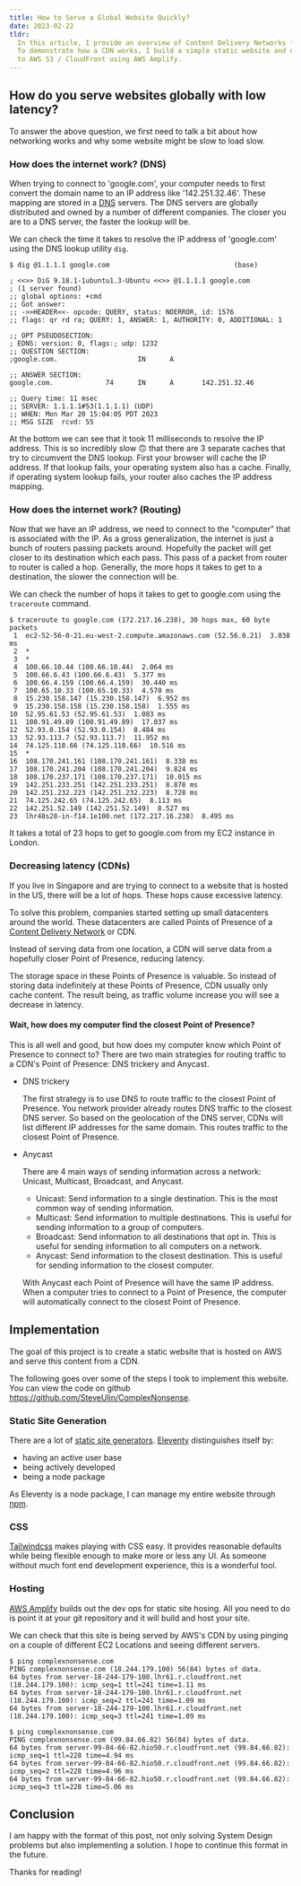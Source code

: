 ```yaml
---
title: How to Serve a Global Website Quickly?
date: 2023-02-22
tldr:
  In this article, I provide an overview of Content Delivery Networks (CDNs).
  To demonstrate how a CDN works, I build a simple static website and deploy it
  to AWS S3 / CloudFront using AWS Amplify.
---
```


## How do you serve websites globally with low latency?

To answer the above question, we first need to talk a bit about how networking
works and why some website might be slow to load slow.

### How does the internet work? (DNS)

When trying to connect to 'google.com', your computer needs to first convert the
domain name to an IP address like '142.251.32.46'. These mapping are stored in a
[DNS](https://en.wikipedia.org/wiki/Domain_Name_System) servers. The DNS servers
are globally distributed and owned by a number of different companies.
The closer you are to a DNS server, the faster the lookup will be.

We can check the time it takes to resolve the IP address of 'google.com' using
the DNS lookup utility `dig`.

```shell
$ dig @1.1.1.1 google.com                               (base) 

; <<>> DiG 9.18.1-1ubuntu1.3-Ubuntu <<>> @1.1.1.1 google.com
; (1 server found)
;; global options: +cmd
;; Got answer:
;; ->>HEADER<<- opcode: QUERY, status: NOERROR, id: 1576
;; flags: qr rd ra; QUERY: 1, ANSWER: 1, AUTHORITY: 0, ADDITIONAL: 1

;; OPT PSEUDOSECTION:
; EDNS: version: 0, flags:; udp: 1232
;; QUESTION SECTION:
;google.com.                    IN      A

;; ANSWER SECTION:
google.com.             74      IN      A       142.251.32.46

;; Query time: 11 msec
;; SERVER: 1.1.1.1#53(1.1.1.1) (UDP)
;; WHEN: Mon Mar 20 15:04:05 PDT 2023
;; MSG SIZE  rcvd: 55
```

At the bottom we can see that it took 11 milliseconds to resolve the IP address.
This is so incredibly slow 🙃 that there are 3 separate caches that try to
circumvent the DNS lookup. First your browser will cache the IP address. If that
lookup fails, your operating system also has a cache. Finally, if operating
system lookup fails, your router also caches the IP address mapping.

### How does the internet work? (Routing)

Now that we have an IP address, we need to connect to the "computer" that is
associated with the IP. As a gross generalization, the internet is just a bunch
of routers passing packets around. Hopefully the packet will get closer to its
destination which each pass. This pass of a packet from router to router is
called a hop. Generally, the more hops it takes to get to a destination, the
slower the connection will be.

We can check the number of hops it takes to get to google.com using the
`traceroute` command.

```shell
$ traceroute to google.com (172.217.16.238), 30 hops max, 60 byte packets
 1  ec2-52-56-0-21.eu-west-2.compute.amazonaws.com (52.56.0.21)  3.038 ms
 2  *
 3  *
 4  100.66.10.44 (100.66.10.44)  2.064 ms
 5  100.66.6.43 (100.66.6.43)  5.377 ms
 6  100.66.4.159 (100.66.4.159)  30.440 ms
 7  100.65.10.33 (100.65.10.33)  4.570 ms
 8  15.230.158.147 (15.230.158.147)  6.952 ms
 9  15.230.158.158 (15.230.158.158)  1.555 ms
10  52.95.61.53 (52.95.61.53)  1.083 ms
11  100.91.49.89 (100.91.49.89)  17.037 ms
12  52.93.0.154 (52.93.0.154)  8.484 ms
13  52.93.113.7 (52.93.113.7)  11.952 ms
14  74.125.118.66 (74.125.118.66)  10.516 ms
15  *
16  108.170.241.161 (108.170.241.161)  8.338 ms
17  108.170.241.204 (108.170.241.204)  9.824 ms
18  108.170.237.171 (108.170.237.171)  10.015 ms
19  142.251.233.251 (142.251.233.251)  8.878 ms
20  142.251.232.223 (142.251.232.223)  8.728 ms
21  74.125.242.65 (74.125.242.65)  8.113 ms
22  142.251.52.149 (142.251.52.149)  8.527 ms
23  lhr48s28-in-f14.1e100.net (172.217.16.238)  8.495 ms
```

It takes a total of 23 hops to get to google.com from my EC2 instance in London.

### Decreasing latency (CDNs)

If you live in Singapore and are trying to connect to a website that is hosted
in the US, there will be a lot of hops. These hops cause excessive latency.

To solve this problem, companies started setting up small datacenters around the
world. These datacenters are called Points of Presence of a [Content Delivery
Network](https://en.wikipedia.org/wiki/Content_delivery_network) or CDN.

Instead of serving data from one location, a CDN will serve data from a
hopefully closer Point of Presence, reducing latency.

The storage space in these Points of Presence is valuable. So instead
of storing data indefinitely at these Points of Presence, CDN usually
only cache content. The result being, as traffic volume increase you
will see a decrease in latency.

#### Wait, how does my computer find the closest Point of Presence?

This is all well and good, but how does my computer know which Point of Presence
to connect to? There are two main strategies for routing traffic to a
CDN's Point of Presence: DNS trickery and Anycast.

- DNS trickery

  The first strategy is to use DNS to route traffic to the closest Point of
  Presence.  You network provider already routes DNS traffic to the closest DNS
  server. So based on the geolocation of the DNS server, CDNs will list different
  IP addresses for the same domain. This routes traffic to the closest Point of
  Presence.

- Anycast

  There are 4 main ways of sending information across a network: Unicast, Multicast,
  Broadcast, and Anycast.

  - Unicast: Send information to a single destination. This is the most common way
    of sending information.
  - Multicast: Send information to multiple destinations. This is useful for
    sending information to a group of computers.
  - Broadcast: Send information to all destinations that opt in. This is useful
    for sending information to all computers on a network.
  - Anycast: Send information to the closest destination. This is useful for
    sending information to the closest computer.

  With Anycast each Point of Presence will have the same IP address. When a
  computer tries to connect to a Point of Presence, the computer will automatically
  connect to the closest Point of Presence.

## Implementation

The goal of this project is to create a static website that is hosted on AWS and
serve this content from a CDN.

The following goes over some of the steps I took to implement this website. You
can view the code on github https://github.com/SteveUlin/ComplexNonsense.

### Static Site Generation
There are a lot of [static site generators](https://jamstack.org/generators/).
[Eleventy](https://www.11ty.dev) distinguishes itself by:

- having an active user base
- being actively developed
- being a node package

As Eleventy is a node package, I can manage my entire website through
[npm](https://www.npmjs.com/).

### CSS

[Tailwindcss](https://tailwindcss.com/) makes playing with CSS easy. It provides
reasonable defaults while being flexible enough to make more or less any UI. As
someone without much font end development experience, this is a wonderful tool.

### Hosting

[AWS Amplify](https://aws.amazon.com/amplify/) builds out the dev ops for static
site hosing. All you need to do is point it at your git repository and it will
build and host your site.

We can check that this site is being served by AWS's CDN by using
pinging on a couple of different EC2 Locations and seeing different servers.

```shell
$ ping complexnonsense.com
PING complexnonsense.com (18.244.179.100) 56(84) bytes of data.
64 bytes from server-18-244-179-100.lhr61.r.cloudfront.net (18.244.179.100): icmp_seq=1 ttl=241 time=1.11 ms
64 bytes from server-18-244-179-100.lhr61.r.cloudfront.net (18.244.179.100): icmp_seq=2 ttl=241 time=1.09 ms
64 bytes from server-18-244-179-100.lhr61.r.cloudfront.net (18.244.179.100): icmp_seq=3 ttl=241 time=1.09 ms
```

```shell
$ ping complexnonsense.com
PING complexnonsense.com (99.84.66.82) 56(84) bytes of data.
64 bytes from server-99-84-66-82.hio50.r.cloudfront.net (99.84.66.82): icmp_seq=1 ttl=228 time=4.94 ms
64 bytes from server-99-84-66-82.hio50.r.cloudfront.net (99.84.66.82): icmp_seq=2 ttl=228 time=4.96 ms
64 bytes from server-99-84-66-82.hio50.r.cloudfront.net (99.84.66.82): icmp_seq=3 ttl=228 time=5.06 ms
```

## Conclusion

I am happy with the format of this post, not only solving System Design
problems but also implementing a solution. I hope to continue this format
in the future.

Thanks for reading!
